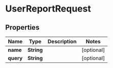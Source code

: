 # UserReportRequest

## Properties
Name | Type | Description | Notes
------------ | ------------- | ------------- | -------------
**name** | **String** |  |  [optional]
**query** | **String** |  |  [optional]
